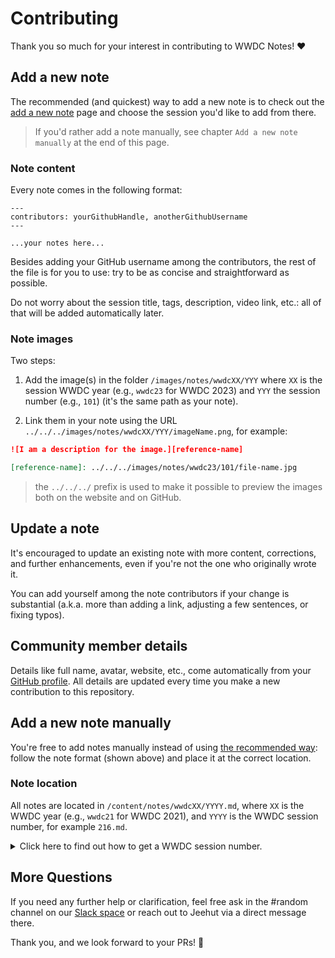 # Contributing

Thank you so much for your interest in contributing to WWDC Notes! ❤️

## Add a new note

The recommended (and quickest) way to add a new note is to check out the [add a new note](https://www.wwdcnotes.com/what-s-missing/) page and choose the session you'd like to add from there.

> If you'd rather add a note manually, see chapter `Add a new note manually` at the end of this page. 

### Note content

Every note comes in the following format:

```
---
contributors: yourGithubHandle, anotherGithubUsername
---

...your notes here...
```

Besides adding your GitHub username among the contributors, the rest of the file is for you to use: try to be as concise and straightforward as possible.

Do not worry about the session title, tags, description, video link, etc.: all of that will be added automatically later.

### Note images

Two steps:

1. Add the image(s) in the folder `/images/notes/wwdcXX/YYY` where `XX` is the session WWDC year (e.g., `wwdc23` for WWDC 2023) and `YYY` the session number (e.g., `101`) (it's the same path as your note).

2. Link them in your note using the URL `../../../images/notes/wwdcXX/YYY/imageName.png`, for example:

```Markdown
![I am a description for the image.][reference-name]

[reference-name]: ../../../images/notes/wwdc23/101/file-name.jpg
```

> the `../../../` prefix is used to make it possible to preview the images both on the website and on GitHub.

## Update a note

It's encouraged to update an existing note with more content, corrections, and further enhancements, even if you're not the one who originally wrote it.

You can add yourself among the note contributors if your change is substantial (a.k.a. more than adding a link, adjusting a few sentences, or fixing typos).

## Community member details

Details like full name, avatar, website, etc., come automatically from your [GitHub profile][ghp]. All details are updated every time you make a new contribution to this repository.

## Add a new note manually

You're free to add notes manually instead of using [the recommended way](https://www.wwdcnotes.com/what-s-missing/): follow the note format (shown above) and place it at the correct location.

### Note location

All notes are located in `/content/notes/wwdcXX/YYYY.md`, where `XX` is the WWDC year (e.g., `wwdc21` for WWDC 2021), and `YYYY` is the WWDC session number, for example `216.md`.

<details>
<summary>Click here to find out how to get a WWDC session number.</summary>

> To find the session number of a WWDC video, please refer to its url.
> 
> e.g.,:  
> The [`SwiftUI Essentials`](https://developer.apple.com/videos/play/wwdc2019/216/) session url is `https://developer.apple.com/videos/play/wwdc2019/216/`: its session number is `216`.  
> 
> Therefore the file containing its notes will be named `216.md`.

</details>

## More Questions

If you need any further help or clarification, feel free ask in the #random channel on our [Slack space](https://join.slack.com/t/wwdc-notes/shared_invite/zt-1wbsoo705-bydJ430uZSRILstG5GxEzg) or reach out to Jeehut via a direct message there.

Thank you, and we look forward to your PRs! 🎉

[ghp]: https://docs.github.com/en/account-and-profile/setting-up-and-managing-your-github-profile/customizing-your-profile/about-your-profile
